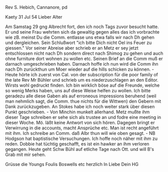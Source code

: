 Rev S. Hebich, Cannanore, pd

 Kaety 31 Jul 54
Lieber Alter

Am Samstag 29 gng Albrecht fort, den ich noch Tags zuvor besucht hatte. Er und seine Frau wehrten sich da gewaltig gegen alles das ich vorbrachte wie zB. meinst Du die Comm. entlasse uns etwa falls wir nach Dh gehen und dergleichen. Sein Schlußwort "ich bitte Dich nicht Oel ins Feuer zu giessen." Vor seiner Abreise aber schrieb er an Metz er sey jetzt entschlossen nicht nach Dh sondern direct nach Shimog zu gehen und auch ohne furniture dort wohnen zu wollen etc. Seinen Brief an die Comm muß er darnach umgeschrieben haben. Darnach hoffe ich nun wird die Comm ihn nach Dh zurückthun um Moer wieder auf die hills schicken zu können. - Heute hörte ich zuerst von Cal. von der subscription für die poor family of the late Rev Mr Bühler und schrieb um es niederzuschlagen an den Editor. Wirsts wohl gedruckt finden. Ich bin wirklich böse auf die Freunde, welche so wenig Merks haben, uns auf diese Weise helfen zu wollen. Ich bitte geradezu alle diese Gaben als auf erroneous impressions beruhend (weil man nehmlich sagt, die Comm. thue nichts für die Wittwen) den Gebern mit Dank zurückzugeben. An Stokes habe ich noch weiter stark über diesen Punkt geschrieben. - Von Minchin munkelt allerhand. Metz mußte ihm dieser Tage schreiben er sehe sich als trustee an und fodre eine meeting in dieser Woche. Mö. läßt keine Antwort von sich hören. Dagegen bringt er Verwirrung in die accounts, macht Ansprüche etc. Man ist recht angeführt mit ihm. Ich schreibe an Comm. daß Albr thun will wie oben gesagt. - NB Hodgson hat baptistische Versuchungen. Ich hoffe noch näher mit ihm zu reden. Dobbie hat tüchtig geschafft, es ist ein hawker an ihm verloren gegangen. Heute geht Schw Bühl auf etliche Tage nach Ott. und will B's Grab mit mir sehen.

Grüsse die Youngs Foulis Boswells etc herzlich
 In Liebe Dein HG

